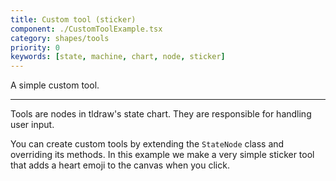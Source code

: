 ```yaml
---
title: Custom tool (sticker)
component: ./CustomToolExample.tsx
category: shapes/tools
priority: 0
keywords: [state, machine, chart, node, sticker]
---
```


A simple custom tool.

---

Tools are nodes in tldraw's state chart. They are responsible for handling user input.

You can create custom tools by extending the `StateNode` class and overriding its methods. In this example we make a very simple sticker tool that adds a heart emoji to the canvas when you click.
